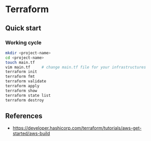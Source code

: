 # Terraform

## Quick start

### Working cycle

```bash
mkdir <project-name>
cd <project-name>
touch main.tf
vim main.tf     # change main.tf file for your infrastructures
terraform init
terraform fmt
terraform validate
terraform apply
terraform show
terraform state list
terraform destroy
```

## References

- <https://developer.hashicorp.com/terraform/tutorials/aws-get-started/aws-build>
